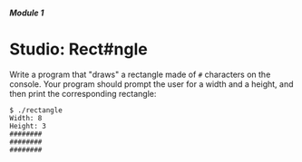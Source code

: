 ##### Module 1

# Studio: Rect#ngle

Write a program that "draws" a rectangle made of `#` characters on the console. 
Your program should prompt the user for a width and a height, and then print the corresponding rectangle:

```
$ ./rectangle
Width: 8
Height: 3
########
########
########
```

